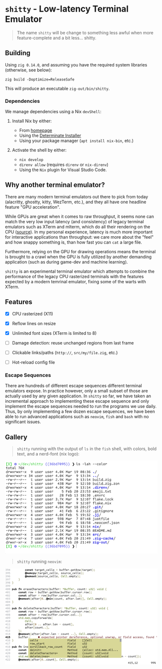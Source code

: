# `shitty` - Low-latency Terminal Emulator

> The name `shitty` will be change to something less awful when more
> feature-complete and a bit less... shitty.

## Building

Using `zig 0.14.0`, and assuming you have the required system libraries
(otherwise, see below):

```
zig build -Doptimize=ReleaseSafe
```

This will produce an executable `zig-out/bin/shitty`.


### Dependencies

We manage dependencies using a Nix `devShell`:

1. Install Nix by either:
    - From [homepage](https://nixos.org/download/)
    - Using the [Determinate Installer](https://github.com/DeterminateSystems/nix-installer)
    - Using your package manager (`apt install nix-bin`, etc.)

2. Activate the shell by either:
    - `nix develop`
    - `direnv allow` (requires `direnv` or `nix-direnv`)
    - Using the `Nix` plugin for Visual Studio Code.


## Why another terminal emulator?

There are many modern terminal emulators out there to pick from today
(alacritty, ghostty, kitty, WezTerm, etc.), and they all have one headline
feature "GPU acceleration".

While GPUs are great when it comes to raw throughput, it seems none can match
the very low input latency (and consistency) of legacy terminal emulators such
as XTerm and mlterm, which do all their rendering on the CPU
([source](https://beuke.org/terminal-latency/)). In my personal experience,
latency is much more important for interactive applications than throughput: we
care more about the "feel" and how snappy something is, than how fast you can
`cat` a large file.

Furthermore, relying on the GPU for drawing operations means the terminal is
brought to a crawl when the GPU is fully utilized by another demanding
application (such as during game-dev and machine learning).

`shitty` is an experimental terminal emulator which attempts to combine the
performance of the legacy CPU rasterized terminals with the features expected
by a modern temrinal emulator, fixing some of the warts with XTerm.


## Features

- [x] CPU rasterized (X11)
- [x] Reflow lines on resize
- [x] Unlimited font sizes (XTerm is limited to 8)
- [ ] Damage detection: reuse unchanged regions from last frame
- [ ] Clickable links/paths (`http://`, `src/my/file.zig`, etc.)
- [ ] Hot-reload config file


### Escape Sequences

There are hundreds of different escape sequences different terminal emulators
expose. In practice however, only a small subset of those are actually used by
any given application. In `shitty` so far, we have taken an incremental
approach to implementing these escape sequence and only implement the escape
sequences needed to run the programs we use daily. Thus, by only implementing a
few dozen escape sequences, we have been able to run advanced applications
such as `neovim`, `fish` and `bash` with no significant issues.


## Gallery

> `shitty` running with the output of `ls` in the `fish` shell, with colors,
> bold text, and a nerd-font (nix logo):

![](./media/screenshot-ls.png)

> `shitty` running `neovim`:

![](./media/screenshot-neovim.png)
